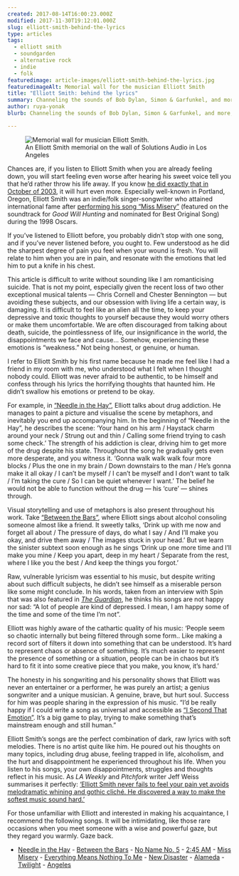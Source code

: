 ```yaml
---
created: 2017-08-14T16:00:23.000Z
modified: 2017-11-30T19:12:01.000Z
slug: elliott-smith-behind-the-lyrics
type: articles
tags:
  - elliott smith
  - soundgarden
  - alternative rock
  - indie
  - folk
featuredimage: article-images/elliott-smith-behind-the-lyrics.jpg
featuredimageAlt: Memorial wall for the musician Elliott Smith
title: "Elliott Smith: behind the lyrics"
summary: Channeling the sounds of Bob Dylan, Simon & Garfunkel, and more, Elliott Smith’s words still cut deep. His lyrics unravel the darker elements of our existence, and are as precious now as they’ve ever been
author: ruya-yonak
blurb: Channeling the sounds of Bob Dylan, Simon & Garfunkel, and more, Elliott Smith's words still cut deep, as darkly precious now as they've ever been.

---
```


<figure class="wide">
  <img src="article-images/elliott-smith-behind-the-lyrics.jpg" alt="Memorial wall for musician Elliott Smith." />
  <figcaption>An Elliott Smith memorial on the wall of Solutions Audio in Los Angeles</figcaption>
</figure>

Chances are, if you listen to Elliott Smith when you are already feeling down, you will start feeling even worse after hearing his sweet voice tell you that he’d rather throw his life away. If you know [he did exactly that in October of 2003](https://www.theguardian.com/music/2003/oct/22/elliottsmith.popandrock), it will hurt even more. Especially well-known in Portland, Oregon, Elliott Smith was an indie/folk singer-songwriter who attained international fame after [performing his song “Miss Misery”](https://www.youtube.com/watch?v=wPf-hRoZDp4) (featured on the soundtrack for *Good Will Hunting* and nominated for Best Original Song) during the 1998 Oscars.

If you’ve listened to Elliott before, you probably didn’t stop with one song, and if you’ve never listened before, you ought to. Few understood as he did the sharpest degree of pain you feel when your wound is fresh. You will relate to him when you are in pain, and resonate with the emotions that led him to put a knife in his chest.

<youtube-video video-id="tOnImKYMpSs" desc="Elliott Smith - Heaven Adores You trailer" />

This article is difficult to write without sounding like I am romanticising suicide. That is not my point, especially given the recent loss of two other exceptional musical talents — Chris Cornell and Chester Bennington — but avoiding these subjects, and our obsession with living life a certain way, is damaging. It is difficult to feel like an alien all the time, to keep your depressive and toxic thoughts to yourself because they would worry others or make them uncomfortable. We are often discouraged from talking about death, suicide, the pointlessness of life, our insignificance in the world, the disappointments we face and cause… Somehow, experiencing these emotions is “weakness.” Not being honest, or genuine, or human.

I refer to Elliott Smith by his first name because he made me feel like I had a friend in my room with me, who understood what I felt when I thought nobody could. Elliott was never afraid to be authentic, to be himself and confess through his lyrics the horrifying thoughts that haunted him. He didn’t swallow his emotions or pretend to be okay.

For example, in [“Needle in the Hay”](https://www.youtube.com/watch?v=qs5wIJlUK1o), Elliott talks about drug addiction. He manages to paint a picture and visualise the scene by metaphors, and inevitably you end up accompanying him. In the beginning of “Needle in the Hay”, he describes the scene: ‘Your hand on his arm / Haystack charm around your neck / Strung out and thin / Calling some friend trying to cash some check.’ The strength of his addiction is clear, driving him to get more of the drug despite his state. Throughout the song he gradually gets even more desperate, and you witness it. ‘Gonna walk walk walk four more blocks / Plus the one in my brain / Down downstairs to the man / He’s gonna make it all okay / I can’t be myself / I can’t be myself and I don’t want to talk / I’m taking the cure / So I can be quiet whenever I want.’ The belief he would not be able to function without the drug — his ‘cure’ — shines through.

Visual storytelling and use of metaphors is also present throughout his work. Take [“Between the Bars”](https://www.youtube.com/watch?v=hPD-a1FjUtU), where Elliott sings about alcohol consoling someone almost like a friend. It sweetly talks, ‘Drink up with me now and forget all about / The pressure of days, do what I say / And I’ll make you okay, and drive them away / The images stuck in your head.’ But we learn the sinister subtext soon enough as he sings ‘Drink up one more time and I’ll make you mine / Keep you apart, deep in my heart / Separate from the rest, where I like you the best / And keep the things you forgot.’

Raw, vulnerable lyricism was essential to his music, but despite writing about such difficult subjects, he didn’t see himself as a miserable person like some might conclude. In his words, taken from an interview with Spin that was also featured in [*The Guardian*](https://www.theguardian.com/music/2013/oct/16/elliott-smith-rocks-backpages), he thinks his songs are not happy nor sad: “A lot of people are kind of depressed. I mean, I am happy some of the time and some of the time I’m not”.

<youtube-video video-id="pAP3sYaaBv4" desc="Elliott Smith on Freaks by Blank on Blank" />

Elliott was highly aware of the cathartic quality of his music: ‘People seem so chaotic internally but being filtered through some form.. Like making a record sort of filters it down into something that can be understood. It’s hard to represent chaos or absence of something. It’s much easier to represent the presence of something or a situation, people can be in chaos but it’s hard to fit it into some creative piece that you make, you know, it’s hard.’

The honesty in his songwriting and his personality shows that Elliott was never an entertainer or a performer, he was purely an artist; a genius songwriter and a unique musician. A genuine, brave, but hurt soul. Success for him was people sharing in the expression of his music. “I’d be really happy if I could write a song as universal and accessible as [“I Second That Emotion”](http://www.azlyrics.com/lyrics/smokeyrobinson/isecondthatemotion.html>). It’s a big game to play, trying to make something that’s mainstream enough and still human.”

Elliott Smith’s songs are the perfect combination of dark, raw lyrics with soft melodies. There is no artist quite like him. He poured out his thoughts on many topics, including drug abuse, feeling trapped in life, alcoholism, and the hurt and disappointment he experienced throughout his life. When you listen to his songs, your own disappointments, struggles and thoughts reflect in his music. As *LA Weekly* and *Pitchfork* writer Jeff Weiss summarises it perfectly: [‘Elliott Smith never fails to feel your pain yet avoids melodramatic whining and gothic cliché. He discovered a way to make the softest music sound hard.’](http://www.laweekly.com/music/why-elliott-smiths-either-or-is-my-break-glass-in-case-of-existential-crisis-album-7992721)

For those unfamiliar with Elliott and interested in making his acquaintance, I recommend the following songs. It will be intimidating, like those rare occasions when you meet someone with a wise and powerful gaze, but they regard you warmly. Gaze back.

- [Needle in the Hay](https://www.youtube.com/watch?v=qs5wIJlUK1o)
­- [Between the Bars](https://www.youtube.com/watch?v=hPD-a1FjUtU)
­- [No Name No. 5](https://www.youtube.com/watch?v=sXd5tbNtoGs)
­- [2:45 AM](https://www.youtube.com/watch?v=FGKoJVXG98g)
­- [Miss Misery](https://www.youtube.com/watch?v=HsixXCnYVfA)
­- [Everything Means Nothing To Me](https://www.youtube.com/watch?v=Dye5BmmEdco)
­- [New Disaster](https://www.youtube.com/watch?v=GF0ekwkhG4A)
­- [Alameda](https://www.youtube.com/watch?v=WcRgqXYmzZE)
­- [Twilight](https://www.youtube.com/watch?v=JF6hxl0_FGo)
­- [Angeles](https://www.youtube.com/watch?v=rQEEvDcMurE)